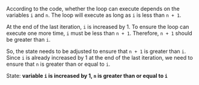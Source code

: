 According to the code, whether the loop can execute depends on the variables `i` and `n`. The loop will execute as long as `i` is less than `n + 1`.

At the end of the last iteration, `i` is increased by 1. To ensure the loop can execute one more time, `i` must be less than `n + 1`. Therefore, `n + 1` should be greater than `i`.

So, the state needs to be adjusted to ensure that `n + 1` is greater than `i`. Since `i` is already increased by 1 at the end of the last iteration, we need to ensure that `n` is greater than or equal to `i`.

State: **variable `i` is increased by 1, `n` is greater than or equal to `i`**